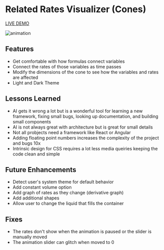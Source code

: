 # Related Rates Visualizer (Cones)

[LIVE DEMO](https://rennacarver.github.io/Cone-Related-Rates-Visualizer/)

![animation](https://github.com/user-attachments/assets/f7dcbe6d-090f-435b-a5c6-e2cffc60128c)


## Features

- Get comfortable with how formulas connect variables
- Connect the rates of those variables as time passes
- Modify the dimensions of the cone to see how the variables and rates are affected
- Light and Dark Theme

## Lessons Learned

- AI gets it wrong a lot but is a wonderful tool for learning a new framework, fixing small bugs, looking up documentation, and building small components
- AI is not always great with architecture but is great for small details
- Not all probjects need a framework like React or Angular
- Adding floating point numbers increases the complexity of the project and bugs 10x
- Intrinsic design for CSS requires a lot less media queiries keeping the code clean and simple

## Future Enhancements

- Detect user's system theme for default behavior
- Add constant volume option
- Add graph of rates as they change (derivative graph)
- Add additional shapes
- Allow user to change the liquid that fills the container

## Fixes

- The rates don't show when the animation is paused or the slider is manually moved
- The animation slider can glitch when moved to 0
